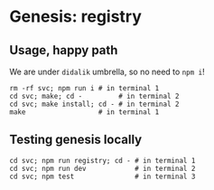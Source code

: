 # Genesis: registry 

## Usage, happy path

We are under `didalik` umbrella, so no need to `npm i`!

```
rm -rf svc; npm run i # in terminal 1
cd svc; make; cd -         # in terminal 2
cd svc; make install; cd - # in terminal 2
make                  # in terminal 1
```

## Testing genesis locally

```
cd svc; npm run registry; cd - # in terminal 1
cd svc; npm run dev            # in terminal 2
cd svc; npm test               # in terminal 3
```

